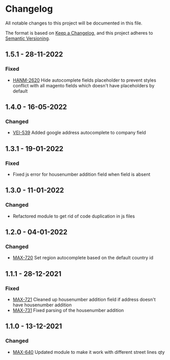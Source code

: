 # Changelog
All notable changes to this project will be documented in this file.

The format is based on [Keep a Changelog](https://keepachangelog.com/en/1.0.0/),
and this project adheres to [Semantic Versioning](https://semver.org/spec/v2.0.0.html).

## 1.5.1 - 28-11-2022
### Fixed
- [HANM-2620](https://app.clickup.com/t/31w202n) Hide autocomplete fields placeholder to prevent styles conflict with all magento fields which doesn't have placeholders by default

## 1.4.0 - 16-05-2022
### Changed
- [VEI-539](https://app.clickup.com/t/2511ghg) Added google address autocomplete to company field

## 1.3.1 - 19-01-2022
### Fixed
- Fixed js error for housenumber addition field when field is absent

## 1.3.0 - 11-01-2022
### Changed
- Refactored module to get rid of code duplication in js files

## 1.2.0 - 04-01-2022
### Changed
- [MAX-720](https://app.clickup.com/t/1y7qxvb) Set region autocomplete based on the default country id

## 1.1.1 - 28-12-2021
### Fixed
- [MAX-721](https://app.clickup.com/t/1y7qzta) Cleaned up housenumber addition field if address doesn't have housenumber addition 
- [MAX-731](https://app.clickup.com/t/1ydazf0) Fixed parsing of the housenumber addition
 
## 1.1.0 - 13-12-2021
### Changed
- [MAX-640](https://app.clickup.com/t/1x5b9k3) Updated module to make it work with different street lines qty
